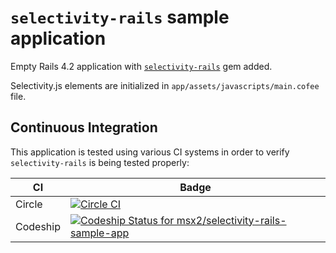 # `selectivity-rails` sample application

Empty Rails 4.2 application with [`selectivity-rails`](https://github.com/msx2/selectivity-rails) gem added.

Selectivity.js elements are initialized in `app/assets/javascripts/main.cofee` file.


## Continuous Integration

This application is tested using various CI systems in order to verify `selectivity-rails` is being tested properly:

CI | Badge
---|---
Circle | [![Circle CI](https://circleci.com/gh/msx2/selectivity-rails-sample-app/tree/master.svg?style=svg)](https://circleci.com/gh/msx2/selectivity-rails-sample-app/tree/master)
Codeship | [ ![Codeship Status for msx2/selectivity-rails-sample-app](https://codeship.com/projects/a821bb60-c766-0132-8711-32935668aaf8/status?branch=master)](https://codeship.com/projects/74937)
